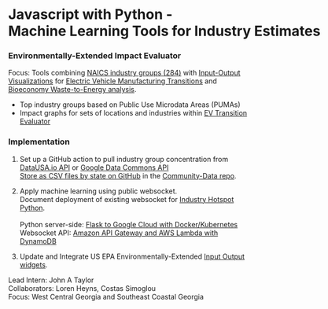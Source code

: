 # Javascript with Python - <span style='white-space:nowrap'>Machine Learning Tools for Industry Estimates</span> 

### Environmentally-Extended Impact Evaluator

Focus: Tools combining [NAICS industry groups (284)](https://datausa.io/search/?dimension=PUMS%20Industry) with [Input-Output Visualizations](../../localsite/info/) for [Electric Vehicle Manufacturing Transitions](../../community/projects/mobility/) and [Bioeconomy Waste-to-Energy analysis](../../localsite/info/#show=bioeconomy).

- Top industry groups based on Public Use Microdata Areas (PUMAs)  
- Impact graphs for sets of locations and industries within [EV Transition Evaluator](../../localsite/info/#show=vehicles)  

### Implementation

1. Set up a GitHub action to pull industry group concentration from<br>[DataUSA.io API](https://datausa.io/about/api/) or [Google Data Commons API](https://docs.datacommons.org/api/)<br>[Store as CSV files by state on GitHub](https://www.google.com/search?q=github+actions+send+data+to+csv+file) in the [Community-Data repo](https://github.com/modelearth/community-data).  

2. Apply machine learning using public websocket.<br>Document deployment of existing websocket for [Industry Hotspot Python](https://model.earth/io/impact/).<br>  
Python server-side: [Flask to Google Cloud with Docker/Kubernetes](https://medium.com/honeybadger-ai/how-to-deploy-machine-learning-models-using-flask-docker-and-google-cloud-platform-gcp-6e7bf1b339d5)  
Websocket API: [Amazon API Gateway and AWS Lambda with DynamoDB](https://www.youtube.com/watch?v=DzpGfyB0iKk)  

3. Update and Integrate US EPA Environmentally-Extended [Input Output widgets](../charts/).  

Lead Intern: John A Taylor  
Collaborators: Loren Heyns, Costas Simoglou  
Focus: West Central Georgia and Southeast Coastal Georgia   


